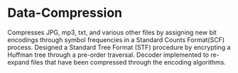 # Data-Compression
Compresses JPG, mp3, txt, and various other files by assigning new bit encodings through symbol frequencies in a Standard Counts Format(SCF) process.
Designed a Standard Tree Format (STF)  procedure by encrypting a Huffman tree through a pre-order traversal. 
Decoder implemented to re-expand files that have been compressed through the encoding algorithms.
